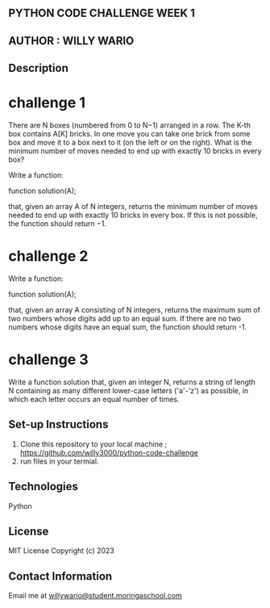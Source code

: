 ## PYTHON CODE CHALLENGE WEEK 1



## AUTHOR : WILLY WARIO


## Description

# challenge 1
There are N boxes (numbered from 0 to N−1) arranged in a row. The K-th box contains A[K] bricks. In one move you can take one brick from some box and move it to a box next to it (on the left or on the right). What is the minimum number of moves needed to end up with exactly 10 bricks in every box?


Write a function:

function solution(A);

that, given an array A of N integers, returns the minimum number of moves needed to end up with exactly 10 bricks in every box. If this is not possible, the function should return −1.

# challenge 2
Write a function:


function solution(A);


that, given an array A consisting of N integers, returns the maximum sum of two numbers whose digits add up to an equal sum. If there are no two numbers whose digits have an equal sum, the function should return -1.

# challenge 3
Write a function solution that, given an integer N, returns a string of length N containing as many different lower-case letters ('a'-'z') as possible, in which each letter occurs an equal number of times.



## Set-up Instructions
1. Clone this repository to your local machine ; https://github.com/willy3000/python-code-challenge
2. run files in your termial.


## Technologies
Python


## License
MIT License Copyright (c) 2023



## Contact Information
Email me at willywario@student.moringaschool.com
